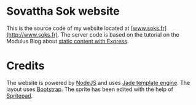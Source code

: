 # Sovattha Sok website

This is the source code of my website located at [www.soks.fr](http://www.soks.fr).
The server code is based on the tutorial on the Modulus Blog about [static content with Express](http://blog.modulus.io/nodejs-and-express-static-content).

Credits
=======
The website is powered by [NodeJS](http://nodejs.org) and uses [Jade template engine](http://jade-lang.com).
The layout uses [Bootstrap](http://twitter.github.io/bootstrap).
The sprite has been edited with the help of [Spritepad](http://spritepad.wearekiss.com).